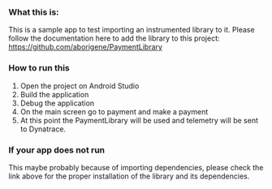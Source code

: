 ### What this is:

This is a sample app to test importing an instrumented library to it. Please follow the documentation here to add the library to this project: https://github.com/aborigene/PaymentLibrary

### How to run this

1. Open the project on Android Studio
2. Build the application
3. Debug the application
4. On the main screen go to payment and make a payment
5. At this point the PaymentLibrary will be used and telemetry will be sent to Dynatrace.

### If your app does not run

This maybe probably because of importing dependencies, please check the link above for the proper installation of the library and its dependencies.